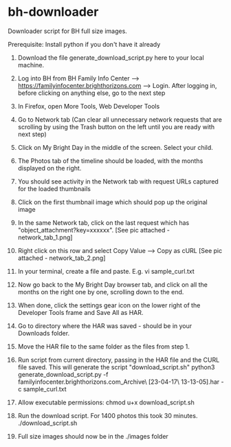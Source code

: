 # bh-downloader

Downloader script for BH full size images.


Prerequisite:
Install python if you don't have it already



1. Download the file generate_download_script.py here to your local machine.

2. Log into BH from BH Family Info Center --> https://familyinfocenter.brighthorizons.com --> Login. After logging in, before clicking on anything else, go to the next step

3. In Firefox, open More Tools, Web Developer Tools

4. Go to Network tab (Can clear all unnecessary network requests that are scrolling by using the Trash button on the left until you are ready with next step)

5. Click on My Bright Day in the middle of the screen. Select your child.

6. The Photos tab of the timeline should be loaded, with the months displayed on the right.

7. You should see activity in the Network tab with request URLs captured for the loaded thumbnails

8. Click on the first thumbnail image which should pop up the original image

9. In the same Network tab, click on the last request which has "object_attachment?key=xxxxxx". [See pic attached - network_tab_1.png]

10. Right click on this row and select Copy Value --> Copy as cURL [See pic attached - network_tab_2.png]

11. In your terminal, create a file and paste. 
    E.g. vi sample_curl.txt   <paste the curl command>
    
12. Now go back to the My Bright Day browser tab, and click on all the months on the right one by one, scrolling down to the end.

13. When done, click the settings gear icon on the lower right of the Developer Tools frame and Save All as HAR. 

14. Go to directory where the HAR was saved - should be in your Downloads folder.

15. Move the HAR file to the same folder as the files from step 1.

16. Run script from current directory, passing in the HAR file and the CURL file saved. This will generate the script "download_script.sh"
    python3 generate_download_script.py -f familyinfocenter.brighthorizons.com_Archive\ \[23-04-17\ 13-13-05\].har -c sample_curl.txt
    
17. Allow executable permissions:
    chmod u+x download_script.sh

18. Run the download script. For 1400 photos this took 30 minutes. 
    ./download_script.sh 

19. Full size images should now be in the ./images folder
